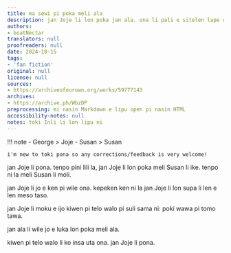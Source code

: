 ```yaml
---
title: ma sewi pi poka meli ala
description: jan Joje li lon poka jan ala. ona li pali e sitelen lape ona.
authors:
- boatNectar
translators: null
proofreaders: null
date: 2024-10-15
tags:
- 'fan fiction'
original: null
license: null
sources:
- https://archiveofourown.org/works/59777143
archives:
- https://archive.ph/WbzDP
preprocessing: mi nasin Markdown e lipu open pi nasin HTML
accessibility-notes: null
notes: toki Inli li lon lipu ni
---
```


!!! note
    - George > Joje
    - Susan > Susan

    i'm new to toki pona so any corrections/feedback is very welcome!


jan Joje li pona. tenpo pini lili la, jan Joje li lon poka meli Susan li ike. tenpo ni la meli Susan li moli.

jan Joje li jo e ken pi wile ona. kepeken ken ni la jan Joje li lon supa li len e len meso taso.

jan Joje li moku e ijo kiwen pi telo walo pi suli sama ni: poki wawa pi tomo tawa.

jan ala li wile jo e luka lon poka meli ala.

kiwen pi telo walo li ko insa uta ona. jan Joje li pona.
